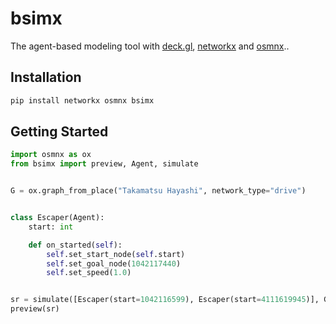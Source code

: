 # bsimx

The agent-based modeling tool with [deck.gl](https://deck.gl/), [networkx](https://networkx.org/) and [osmnx](https://osmnx.readthedocs.io/en/stable/)..

## Installation

```sh
pip install networkx osmnx bsimx
```

## Getting Started

```py
import osmnx as ox
from bsimx import preview, Agent, simulate


G = ox.graph_from_place("Takamatsu Hayashi", network_type="drive")


class Escaper(Agent):
    start: int

    def on_started(self):
        self.set_start_node(self.start)
        self.set_goal_node(1042117440)
        self.set_speed(1.0)


sr = simulate([Escaper(start=1042116599), Escaper(start=4111619945)], G)
preview(sr)
```

